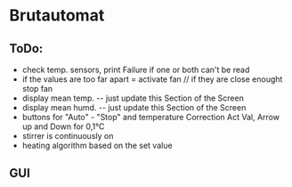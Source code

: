 # Brutautomat
## ToDo:
- check temp. sensors, print Failure if one or both can't be read
- if the values are too far apart = activate fan // if they are close enought stop fan
- display mean temp. -- just update this Section of the Screen
- display mean humd. -- just update this Section of the Screen
- buttons for "Auto" - "Stop" and temperature Correction Act Val, Arrow up and Down for 0,1°C
- stirrer is continuously on
- heating algorithm based on the set value

## GUI
